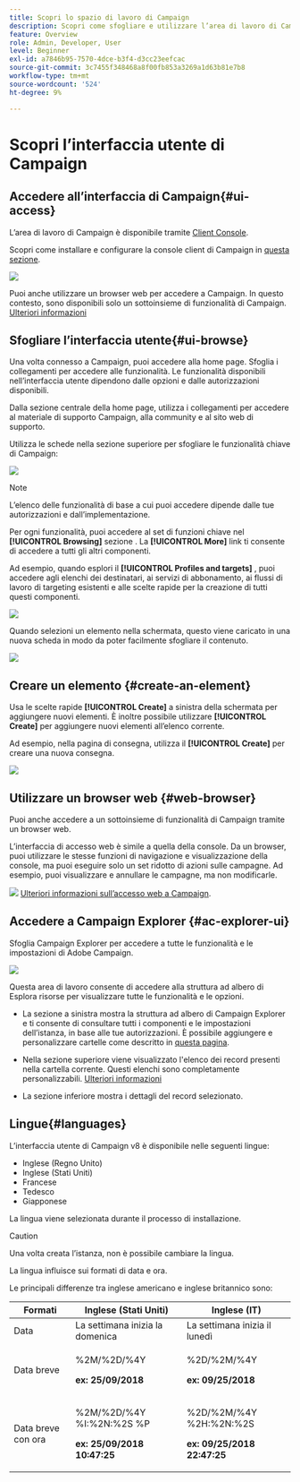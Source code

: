 ```yaml
---
title: Scopri lo spazio di lavoro di Campaign
description: Scopri come sfogliare e utilizzare l’area di lavoro di Campaign
feature: Overview
role: Admin, Developer, User
level: Beginner
exl-id: a7846b95-7570-4dce-b3f4-d3cc23eefcac
source-git-commit: 3c7455f348468a8f00fb853a3269a1d63b81e7b8
workflow-type: tm+mt
source-wordcount: '524'
ht-degree: 9%

---
```


# Scopri l’interfaccia utente di Campaign

## Accedere all’interfaccia di Campaign{#ui-access}

L’area di lavoro di Campaign è disponibile tramite [Client Console](../architecture/general-architecture.md).

Scopri come installare e configurare la console client di Campaign in [questa sezione](../start/connect.md).

![](assets/home-page.png)

Puoi anche utilizzare un browser web per accedere a Campaign. In questo contesto, sono disponibili solo un sottoinsieme di funzionalità di Campaign. [Ulteriori informazioni](#web-browser)

## Sfogliare l’interfaccia utente{#ui-browse}

Una volta connesso a Campaign, puoi accedere alla home page. Sfoglia i collegamenti per accedere alle funzionalità. Le funzionalità disponibili nell’interfaccia utente dipendono dalle opzioni e dalle autorizzazioni disponibili.

Dalla sezione centrale della home page, utilizza i collegamenti per accedere al materiale di supporto Campaign, alla community e al sito web di supporto.

Utilizza le schede nella sezione superiore per sfogliare le funzionalità chiave di Campaign:

![](assets/overview-home.png)

>[!NOTE]
>
>L’elenco delle funzionalità di base a cui puoi accedere dipende dalle tue autorizzazioni e dall’implementazione.

Per ogni funzionalità, puoi accedere al set di funzioni chiave nel **[!UICONTROL Browsing]** sezione . La **[!UICONTROL More]** link ti consente di accedere a tutti gli altri componenti.

Ad esempio, quando esplori il **[!UICONTROL Profiles and targets]** , puoi accedere agli elenchi dei destinatari, ai servizi di abbonamento, ai flussi di lavoro di targeting esistenti e alle scelte rapide per la creazione di tutti questi componenti.

![](assets/overview-list.png)

Quando selezioni un elemento nella schermata, questo viene caricato in una nuova scheda in modo da poter facilmente sfogliare il contenuto.

![](assets/new-tab.png)

## Creare un elemento {#create-an-element}

Usa le scelte rapide **[!UICONTROL Create]** a sinistra della schermata per aggiungere nuovi elementi. È inoltre possibile utilizzare **[!UICONTROL Create]** per aggiungere nuovi elementi all’elenco corrente.

Ad esempio, nella pagina di consegna, utilizza il **[!UICONTROL Create]** per creare una nuova consegna.

![](assets/new-recipient.png)

## Utilizzare un browser web {#web-browser}

Puoi anche accedere a un sottoinsieme di funzionalità di Campaign tramite un browser web.

L’interfaccia di accesso web è simile a quella della console. Da un browser, puoi utilizzare le stesse funzioni di navigazione e visualizzazione della console, ma puoi eseguire solo un set ridotto di azioni sulle campagne. Ad esempio, puoi visualizzare e annullare le campagne, ma non modificarle.

![](../assets/do-not-localize/glass.png) [Ulteriori informazioni sull’accesso web a Campaign](../start/connect.md#web-access).

## Accedere a Campaign Explorer {#ac-explorer-ui}

Sfoglia Campaign Explorer per accedere a tutte le funzionalità e le impostazioni di Adobe Campaign.

![](assets/explorer.png)

Questa area di lavoro consente di accedere alla struttura ad albero di Esplora risorse per visualizzare tutte le funzionalità e le opzioni.

* La sezione a sinistra mostra la struttura ad albero di Campaign Explorer e ti consente di consultare tutti i componenti e le impostazioni dell’istanza, in base alle tue autorizzazioni. È possibile aggiungere e personalizzare cartelle come descritto in [questa pagina](../audiences/folders-and-views.md).

* Nella sezione superiore viene visualizzato l&#39;elenco dei record presenti nella cartella corrente. Questi elenchi sono completamente personalizzabili. [Ulteriori informazioni](../config/ui-settings.md)

* La sezione inferiore mostra i dettagli del record selezionato.

## Lingue{#languages}

L’interfaccia utente di Campaign v8 è disponibile nelle seguenti lingue:

* Inglese (Regno Unito)
* Inglese (Stati Uniti)
* Francese
* Tedesco
* Giapponese

La lingua viene selezionata durante il processo di installazione.

>[!CAUTION]
>
>Una volta creata l’istanza, non è possibile cambiare la lingua.

La lingua influisce sui formati di data e ora.

Le principali differenze tra inglese americano e inglese britannico sono:

<table> 
 <thead> 
  <tr> 
   <th> Formati<br /> </th> 
   <th> Inglese (Stati Uniti)<br /> </th> 
   <th> Inglese (IT)<br /> </th> 
  </tr> 
 </thead> 
 <tbody> 
  <tr> 
   <td> Data<br /> </td> 
   <td> La settimana inizia la domenica<br /> </td> 
   <td> La settimana inizia il lunedì<br /> </td> 
  </tr> 
  <tr> 
   <td> Data breve<br /> </td> 
   <td> <p>%2M/%2D/%4Y</p><p><strong>ex: 25/09/2018</strong></p> </td> 
   <td> <p>%2D/%2M/%4Y</p><p><strong>ex: 09/25/2018</strong></p> </td> 
  </tr> 
  <tr> 
   <td> Data breve con ora<br /> </td> 
   <td> <p>%2M/%2D/%4Y %I:%2N:%2S %P</p><p><strong>ex: 25/09/2018 10:47:25</strong></p> </td> 
   <td> <p>%2D/%2M/%4Y %2H:%2N:%2S</p><p><strong>ex: 09/25/2018 22:47:25</strong></p> </td> 
  </tr> 
 </tbody> 
</table>
